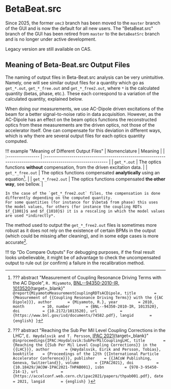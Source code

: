 # BetaBeat.src

Since 2025, the former `omc3` branch has been moved to the `master` branch of the GUI and is now the default for all new users.
The "BetaBeat.src" branch of the GUI has been retired from `master` to the `BetaBeatSrc` branch
and is no longer under active development.

Legacy version are still available on CAS.

## Meaning of Beta-Beat.src Output Files

The naming of output files in Beta-Beat.src analysis can be very unintuitive.
Namely, one will see similar output files for a quantity which go as `get_*.out`, `get_*_free.out` and `get_*_free2.out`, where `*` is the calculated quantity (betas, phase, etc.).
These each correspond to a variation of the calculated quantity, explained below.

When doing our measurements, we use AC-Dipole driven excitations of the beam for a better signal-to-noise ratio in data acquisition.
However, as the AC-Dipole has an effect on the beam optics functions the reconstructed optics from these measurements are the driven optics, not those of the accelerator itself.
One can compensate for this deviation in different ways, which is why there are several output files for each optics quantity computed.

!!! example "Meaning of Different Output Files"
    | Nomenclature      | Meaning                                                                                                        |
    | :---------------- | :------------------------------------------------------------------------------------------------------------- |
    | `get_*.out`       | The optics functions **without** compensation, from the driven excitation data.                                |
    | `get_*_free.out`  | The optics functions compensated **analytically** using an equation[^MiyamotoMeasurementCouplingRDTsACDipole]. |
    | `get_*_free2.out` | The optics functions compensated **the other way**, see bellow.                                                |

    In the case of the `get_*_free2.out` files, the compensation is done differently depending on the computed quantity.
    For some quantities (for instance for $\beta$ from phase) this uses the model values, for others (for instance the coupling RDTs $f_{1001}$ and $f_{1010}$) it is a rescaling in which the model values are used *indirectly*.

The method used to output the `get_*_free2.out` files is sometimes more robust as it does not rely on the existence of certain BPMs in the output (which could be missing after cleaning), and in some edge cases is more accurate[^HoydalsvikSubPerMilCouplingLHC].

!!! tip "Do Compare Outputs"
    For debugging purposes, if the final result looks unbelievable, it might be of advantage to check the uncompensated output to rule out (or confirm) a failure in the recalibration method.

[^HoydalsvikSubPerMilCouplingLHC]:
    ??? abstract "Reaching the Sub Per Mil Level Coupling Corrections in the LHC", `E. Høydalsvik and T. Persson`, [IPAC 2021](https://accelconf.web.cern.ch/ipac2021/papers/thpab001.pdf){target=_blank}"
        ```
        @inproceedings{IPAC:Hoydalsvik:SubPerMilCouplingLHC,
            title        = {Reaching the {{Sub Per Mil Level Coupling Corrections}} in the {{LHC}}},
            author       = {Høydalsvik, Eirik and Persson, Tobias},
            booktitle    = {Proceedings of the 12th {{International Particle Accelerator Conference}}},
            publisher    = {{JACoW Publishing, Geneva, Switzerland}},
            volume       = {IPAC2021},
            doi          = {10.18429/JACOW-IPAC2021-THPAB001},
            isbn         = {978-3-95450-214-1},
            url          = {https://accelconf.web.cern.ch/ipac2021/papers/thpab001.pdf},
            date         = 2021,
            langid       = {english}
        }
        ```
[^MiyamotoMeasurementCouplingRDTsACDipole]:
    ??? abstract "Measurement of Coupling Resonance Driving Terms with the AC Dipole", `R. Miyamoto`, [BNL--94350-2010-IR, 1013520](https://www.bnl.gov/isd/documents/74582.pdf){target=_blank}"
        ```
        @report{MiyamotoMeasurementCouplingRDTsACDipole,
            title        = {Measurement of {{Coupling Resonance Driving Terms}} with the {{AC Dipole}}},
            author       = {Miyamoto, R.},
            year         = 2010,
            month        = 10,
            number       = {BNL--94350-2010-IR, 1013520},
            doi          = {10.2172/1013520},
            url          = {https://www.bnl.gov/isd/documents/74582.pdf},
            langid       = {english}
        }
        ```
